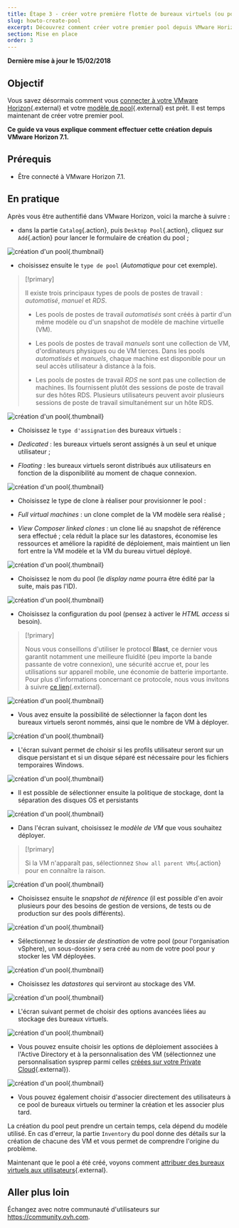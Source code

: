 ```yaml
---
title: Étape 3 - créer votre première flotte de bureaux virtuels (ou pool)
slug: howto-create-pool
excerpt: Découvrez comment créer votre premier pool depuis VMware Horizon 7.1
section: Mise en place
order: 3
---
```


**Dernière mise à jour le 15/02/2018**

## Objectif

Vous savez désormais comment vous [connecter à votre VMware Horizon](https://docs.ovh.com/fr/cloud-desktop-infrastructure/plateforme-horizon-7/){.external} et votre [modèle de pool](https://docs.ovh.com/fr/cloud-desktop-infrastructure/create-pool/){.external} est prêt. Il est temps maintenant de créer votre premier pool.

**Ce guide va vous explique comment effectuer cette création depuis VMware Horizon 7.1.**



## Prérequis

- Être connecté à VMware Horizon 7.1.


## En pratique

Après vous être authentifié dans VMware Horizon, voici la marche à suivre :

- dans la partie `Catalog`{.action}, puis `Desktop Pool`{.action}, cliquez sur `Add`{.action} pour lancer le formulaire de création du pool ;

![création d'un pool](images/1200.png){.thumbnail}

- choisissez ensuite le `type de pool` (*Automatique* pour cet exemple).


> [!primary]
>
> Il existe trois principaux types de pools de postes de travail : *automatisé*, *manuel* et *RDS*.
> 
> - Les pools de postes de travail *automatisés* sont créés à partir d'un même modèle ou d'un snapshot de modèle de machine virtuelle (VM).
> 
> - Les pools de postes de travail *manuels* sont une collection de VM, d'ordinateurs physiques ou de VM tierces. Dans les pools *automatisés* et *manuels*, chaque machine est disponible pour un seul accès utilisateur à distance à la fois.
>
> - Les pools de postes de travail *RDS* ne sont pas une collection de machines. Ils fournissent plutôt des sessions de poste de travail sur des hôtes RDS. Plusieurs utilisateurs peuvent avoir plusieurs sessions de poste de travail simultanément sur un hôte RDS.
> 


![création d'un pool](images/1201.png){.thumbnail}

- Choisissez le `type d'assignation` des bureaux virtuels :

 - *Dedicated* : les bureaux virtuels seront assignés à un seul et unique utilisateur ;
 - *Floating* : les bureaux virtuels seront distribués aux utilisateurs en fonction de la disponibilité au moment de chaque connexion.

![création d'un pool](images/1202.png){.thumbnail}

- Choisissez le type de clone à réaliser pour provisionner le pool :

 - *Full virtual machines* : un clone complet de la VM modèle sera réalisé ;
 - *View Composer linked clones* : un clone lié au snapshot de référence sera effectué ; cela réduit la place sur les datastores, économise les ressources et améliore la rapidité de déploiement, mais maintient un lien fort entre la VM modèle et la VM du bureau virtuel déployé.

![création d'un pool](images/1203.png){.thumbnail}

- Choisissez le nom du pool (le *display name* pourra être édité par la suite, mais pas l'ID).

![création d'un pool](images/1204.png){.thumbnail}

- Choisissez la configuration du pool (pensez à activer le *HTML access* si besoin).


> [!primary]
>
> Nous vous conseillons d'utiliser le protocol **Blast**, ce dernier vous garantit notamment une meilleure fluidité (peu importe la bande passante de votre connexion), une sécurité accrue et, pour les utilisations sur appareil mobile, une économie de batterie importante. Pour plus d'informations concernant ce protocole, nous vous invitons à suivre [ce lien](https://docs.vmware.com/fr/VMware-Horizon-7/7.2/com.vmware.horizon-view.installation.doc/GUID-F64BAD49-78A0-44FE-97EA-76A56FD022D6.html){.external}.
> 

![création d'un pool](images/1205.png){.thumbnail}

- Vous avez ensuite la possibilité de sélectionner la façon dont les bureaux virtuels seront nommés, ainsi que le nombre de VM à déployer.

![création d'un pool](images/1206.png){.thumbnail}

- L'écran suivant permet de choisir si les profils utilisateur seront sur un disque persistant et si un disque séparé est nécessaire pour les fichiers temporaires Windows.

![création d'un pool](images/1207.png){.thumbnail}

- Il est possible de sélectionner ensuite la politique de stockage, dont la séparation des disques OS et persistants

![création d'un pool](images/1208.png){.thumbnail}

- Dans l'écran suivant, choisissez le *modèle de VM* que vous souhaitez déployer.

> [!primary]
>
> Si la VM n'apparaît pas, sélectionnez `Show all parent VMs`{.action} pour en connaître la raison.
> 

![création d'un pool](images/1209.png){.thumbnail}

- Choisissez ensuite le *snapshot de référence* (il est possible d'en avoir plusieurs pour des besoins de gestion de versions, de tests ou de production sur des pools différents).

![création d'un pool](images/1210.png){.thumbnail}

- Sélectionnez le *dossier de destination* de votre pool (pour l'organisation vSphere), un sous-dossier y sera créé au nom de votre pool pour y stocker les VM déployées.

![création d'un pool](images/1211.png){.thumbnail}

- Choisissez les *datastores* qui serviront au stockage des VM.

![création d'un pool](images/1212.png){.thumbnail}

- L'écran suivant permet de choisir des options avancées liées au stockage des bureaux virtuels.

![création d'un pool](images/1213.png){.thumbnail}

- Vous pouvez ensuite choisir les options de déploiement associées à l'Active Directory et à la personnalisation des VM (sélectionnez une personnalisation sysprep parmi celles [créées sur votre Private Cloud](https://docs.ovh.com/fr/cloud-desktop-infrastructure/create-sysprep/){.external}).

![création d'un pool](images/1214.png){.thumbnail}

- Vous pouvez également choisir d'associer directement des utilisateurs à ce pool de bureaux virtuels ou terminer la création et les associer plus tard.

La création du pool peut prendre un certain temps, cela dépend du modèle utilisé. En cas d'erreur, la partie `Inventory` du pool donne des détails sur la création de chacune des VM et vous permet de comprendre l'origine du problème.

Maintenant que le pool a été créé, voyons comment [attribuer des bureaux virtuels aux utilisateurs](https://docs.ovh.com/fr/cloud-desktop-infrastructure/howto-create-pool/){.external}.


## Aller plus loin

Échangez avec notre communauté d'utilisateurs sur <https://community.ovh.com>.
